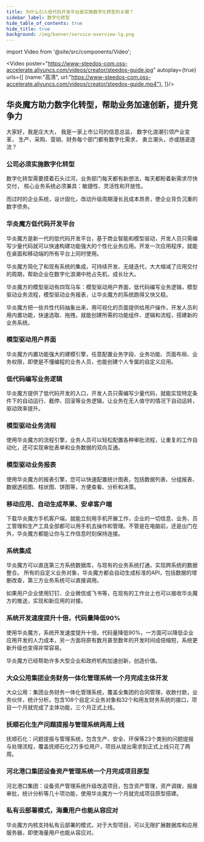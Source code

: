 ```yaml
---
title: 为什么引入低代码开发平台是实施数字化转型的关键？
sidebar_label: 数字化转型
hide_table_of_contents: true
hide_title: true
background: /img/banner/service-overview-lg.png
---
```


import Video from '@site/src/components/Video';

<Video 
    poster="https://www-steedos-com.oss-accelerate.aliyuncs.com/videos/creator/steedos-guide.jpg"
    autoplay={true}
    urls={[
        {name:"高清", url:"https://www-steedos-com.oss-accelerate.aliyuncs.com/videos/creator/steedos-guide.mp4"},
    ]}/>

## 华炎魔方助力数字化转型，帮助业务加速创新，提升竞争力

大家好，我是庄大大，
我是一家上市公司的信息总监，
数字化浪潮引领产业变革，
生产、采购、营销、财务每个部门都有数字化需求，
勇立潮头，亦或随波逐流？

### 公司必须实施数字化转型

数字化转型需要摸着石头过河，业务部门每天都有新想法，每天都盼着新需求尽快交付，
核心业务系统必须兼具：敏捷性、灵活性和开放性。

而过时的企业系统，设计固化，改动升级周期漫长且成本昂贵，使企业背负沉重的数字债务。

### 华炎魔方低代码开发平台

华炎魔方是新一代的低代码开发平台，基于商业智能和模型驱动，开发人员只需编写少量代码就可以快速构建功能强大的个性化业务应用。开发一次应用程序，就能在桌面和移动端的所有平台上同时使用。

华炎魔方简化了和现有系统的集成，可持续开发、无缝迭代，大大缩减了应用交付的周期，帮助企业在数字化浪潮中抢占先机，成长壮大。

华炎魔方的模型驱动有四驾马车：模型驱动用户界面，低代码编写业务逻辑，模型驱动业务流程，模型驱动业务报表，让华炎魔方的系统跑得又快又稳。

华炎魔方把一些共性代码抽象出来，用可视化的页面提供给用户操作，开发人员利用内置功能，快速选取、拖拽，就能创建所需的功能组件、逻辑和流程，搭建新的业务系统。

### 模型驱动用户界面

华炎魔方内置功能强大的建模引擎，任意配置业务字段、业务功能、页面布局、业务权限，即使是不懂编程的业务人员，也能创建个人专属的自定义应用。

### 低代码编写业务逻辑

华炎魔方提供了低代码开发的入口，开发人员只需编写少量代码，就能实现特定条件下的自动运行、截停、回滚等业务逻辑，让业务在无人值守的情况下自动运转，驱动效率提升。

### 模型驱动业务流程

使用华炎魔方的流程引擎，业务人员可以轻松配置各种审批流程，让重复的工作自动化，还可实现审批表单和业务数据的双向互通。

### 模型驱动业务报表

使用华炎魔方的报表引擎，您可以快速配置统计图表，包括数据列表、分组报表、数据透视图、柱状图、饼图等，方便查看、分析和决策。

### 移动应用、自动生成苹果、安卓客户端

下载华炎魔方手机客户端，就能立刻用手机开展工作，企业的一切信息、业务、员工管理和生产工具全部都可以用手机去操作和管理。不管是在电脑前，还是出门在外，华炎魔方都能让你与工作信息时刻保持连接。

### 系统集成

华炎魔方可以直连第三方系统数据库，与现有的业务系统打通，实现跨系统的数据整合。
所有的自定义业务对象，华炎魔方都会自动生成标准的API，包括数据的增删改查，第三方业务系统可以直接调用。

如果用户企业使用钉钉、企业微信或飞书等，在现有的工作台上也可以接收华炎魔方的推送，实现和新应用的对接。

### 系统开发速度提升十倍，代码量降低90%

使用华炎魔方，系统开发速度提升十倍，代码量降低90%，一方面可以降低企业应用开发的人力成本，另一方面将原有数月甚至数年的开发时间成倍缩短，系统更新升级也变得非常容易。

华炎魔方已经帮助许多大型企业和政府机构加速创新，创造价值。

### 大众公用集团业务财务一体化管理系统一个月完成主体开发

大众公用：集团业务财务一体化管理系统，覆盖全集团的合同管理，收款付款，业务伙伴，统计分析。包含108个自定义业务对象和32个和用友财务系统的接口，项目一个月就完成了主体功能，三个月正式上线。

### 抚顺石化生产问题提报与管理系统两周上线

抚顺石化：问题提报与管理系统，包含生产、安全、环保等23个类别的问题提报与处理流程，覆盖抚顺石化2万多位用户，项目从提出需求到正式上线只花了两周。

### 河北港口集团设备资产管理系统一个月完成项目原型

河北港口集团：设备资产管理系统升级改造项目，包含资产管理，资产调拨，报废审批，统计分析等几十项功能，使用华炎魔方一个月就完成项目原型搭建。

### 私有云部署模式，海量用户也能从容应对

华炎魔方内核支持私有云部署的模式，对于大型项目，可以无限扩展数据库和应用服务器，即使海量用户也能从容应对。